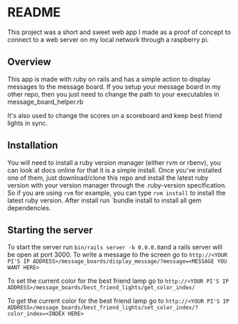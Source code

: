 # README

This project was a short and sweet web app I made as a proof of concept to connect to a web server on my local network through a raspberry pi.

## Overview
This app is made with ruby on rails and has a simple action to display messages to the message board. If you setup your message board in my other repo, then you just need to change the path to your executables in message_board_helper.rb

It's also used to change the scores on a scoreboard and keep best friend lights in sync.

## Installation
You will need to install a ruby version manager (either rvm or rbenv), you can look at docs online for that it is a simple install. Once you've installed one of them, just download/clone this repo and install the latest ruby version with your version manager through the .ruby-version specification. So if you are using `rvm` for example, you can type `rvm install` to install the latest ruby version. After install run `bundle install to install all gem dependencies. 

## Starting the server
To start the server run `bin/rails server -b 0.0.0.0`and a rails server will be open at port 3000. To write a message to the screen go to `http://<YOUR PI'S IP ADDRESS>/message_boards/display_message/?message=<MESSAGE YOU WANT HERE>`
  
To set the current color for the best friend lamp go to `http://<YOUR PI'S IP ADDRESS>/message_boards/best_friend_lights/get_color_index/`

To get the current color for the best friend lamp go to `http://<YOUR PI'S IP ADDRESS>/message_boards/best_friend_lights/set_color_index/?color_index=<INDEX HERE>`
